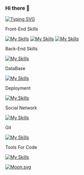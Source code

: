 ### Hi there 👋

[![Typing SVG](https://readme-typing-svg.herokuapp.com/?lines=Hi+there+I+am+Priscilla)](https://git.io/typing-svg)


Front-End Skills

[![My Skills](https://skillicons.dev/icons?i=reac,redux,tst&perline=3)](https://skillicons.dev)
[![My Skills](https://skillicons.dev/icons?i=js,html,css,bootstrap)](https://skillicons.dev)
[![My Skills](https://skillicons.dev/icons?i=figma,ps&theme=light)](https://skillicons.dev)

Back-End Skills

[![My Skills](https://skillicons.dev/icons?i=java,php,symphony&theme=light)](https://skillicons.dev)

DataBase

[![My Skills](https://skillicons.dev/icons?i=sql&perline=3)](https://skillicons.dev)


Deployment

[![My Skills](https://skillicons.dev/icons?i=gcp,azure,docker,firebase&perline=3)](https://skillicons.dev)

Social Network

[![My Skills](https://skillicons.dev/icons?i=discord,instagram,linkedin&perline=3)](https://skillicons.dev)


Git

[![My Skills](https://skillicons.dev/icons?i=git,github,gitlab&perline=3)](https://skillicons.dev)

Tools For Code

[![My Skills](https://skillicons.dev/icons?i=idea,vscode&perline=3)](https://skillicons.dev)





<!--
**SekmSet/SekmSet** is a ✨ _special_ ✨ repository because its `README.md` (this file) appears on your GitHub profile.

Here are some ideas to get you started:

- 🔭 I’m currently working on ...
- 🌱 I’m currently learning ...
- 👯 I’m looking to collaborate on ...
- 🤔 I’m looking for help with ...
- 💬 Ask me about ...
- 📫 How to reach me: ...
- 😄 Pronouns: ...
- ⚡ Fun fact: ...
-->

<!-- real time -->
[![Moon.svg](https://moon-svg.minung.dev/moon.svg?theme=ray)](https://moon-svg.minung.dev)
